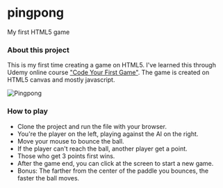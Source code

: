 # pingpong
My first HTML5 game

### About this project
This is my first time creating a game on HTML5. I've learned this through Udemy online course ["Code Your First Game"](https://www.udemy.com/code-your-first-game). The game is created on HTML5 canvas and mostly javascript.

![Pingpong](/screenshot/screenshot.jpg?raw=true)

### How to play
* Clone the project and run the file with your browser.
* You're the player on the left, playing against the AI on the right.
* Move your mouse to bounce the ball.
* If the player can't reach the ball, another player get a point.
* Those who get 3 points first wins.
* After the game end, you can click at the screen to start a new game.
* Bonus: The farther from the center of the paddle you bounces, the faster the ball moves.

